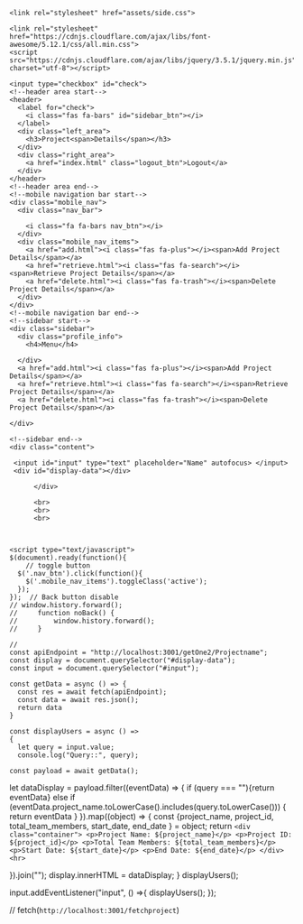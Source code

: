 

<!DOCTYPE html>
<html lang="en" dir="ltr">
  <head>
    <meta charset="utf-8">
    <meta name="viewport" content="width=device-width, initial-scale=1.0">
   
    <link rel="stylesheet" href="assets/side.css">
    
    <link rel="stylesheet" href="https://cdnjs.cloudflare.com/ajax/libs/font-awesome/5.12.1/css/all.min.css">
    <script src="https://cdnjs.cloudflare.com/ajax/libs/jquery/3.5.1/jquery.min.js" charset="utf-8"></script>
   
  </head>
  <body>

    <input type="checkbox" id="check">
    <!--header area start-->
    <header>
      <label for="check">
        <i class="fas fa-bars" id="sidebar_btn"></i>
      </label>
      <div class="left_area">
        <h3>Project<span>Details</span></h3>
      </div>
      <div class="right_area">
        <a href="index.html" class="logout_btn">Logout</a>
      </div>
    </header>
    <!--header area end-->
    <!--mobile navigation bar start-->
    <div class="mobile_nav">
      <div class="nav_bar">
       
        <i class="fa fa-bars nav_btn"></i>
      </div>
      <div class="mobile_nav_items">
        <a href="add.html"><i class="fas fa-plus"></i><span>Add Project Details</span></a>
        <a href="retrieve.html"><i class="fas fa-search"></i><span>Retrieve Project Details</span></a>
        <a href="delete.html"><i class="fas fa-trash"></i><span>Delete Project Details</span></a>
      </div>
    </div>
    <!--mobile navigation bar end-->
    <!--sidebar start-->
    <div class="sidebar">
      <div class="profile_info">
        <h4>Menu</h4>
       
      </div>
      <a href="add.html"><i class="fas fa-plus"></i><span>Add Project Details</span></a>
      <a href="retrieve.html"><i class="fas fa-search"></i><span>Retrieve Project Details</span></a>
      <a href="delete.html"><i class="fas fa-trash"></i><span>Delete Project Details</span></a>
     
    </div>
    
    <!--sidebar end-->
    <div class="content">
        
     <input id="input" type="text" placeholder="Name" autofocus> </input>
     <div id="display-data"></div>
      
<!-- <div id="data"></div>
<input type="text"id="search"> -->
          </div>
          
          <br>
          <br>
          <br>

          
          
    <script type="text/javascript">
    $(document).ready(function(){ 
        // toggle button 
      $('.nav_btn').click(function(){
        $('.mobile_nav_items').toggleClass('active');
      });
    });  // Back button disable
    // window.history.forward();
    //     function noBack() {
    //         window.history.forward();
    //     }

    //
    const apiEndpoint = "http://localhost:3001/getOne2/Projectname";
    const display = document.querySelector("#display-data");
    const input = document.querySelector("#input");

    const getData = async () => {
      const res = await fetch(apiEndpoint);
      const data = await res.json();
      return data
    }

    const displayUsers = async () =>
    {
      let query = input.value;
      console.log("Query::", query);
    
    const payload = await getData();
  
  let dataDisplay = payload.filter((eventData) => {
    if (query === ""){return eventData}
    else if (eventData.project_name.toLowerCase().includes(query.toLowerCase()))
    {
      return eventData
    }
  }).map((object) => {
    const {project_name, project_id, total_team_members, start_date, end_date } = object;
    return `
    <div class="container">
      <p>Project Name: ${project_name}</p>
      <p>Project ID: ${project_id}</p>
      <p>Total Team Members: ${total_team_members}</p>
      <p>Start Date: ${start_date}</p>
      <p>End Date: ${end_date}</p>
      </div>
      <hr>
      `

  }).join("");
  display.innerHTML = dataDisplay;
  }
  displayUsers();

  input.addEventListener("input", () =>{
    displayUsers();
  });

// fetch(`http://localhost:3001/fetchproject`)
</script>

  </body>
</html>
